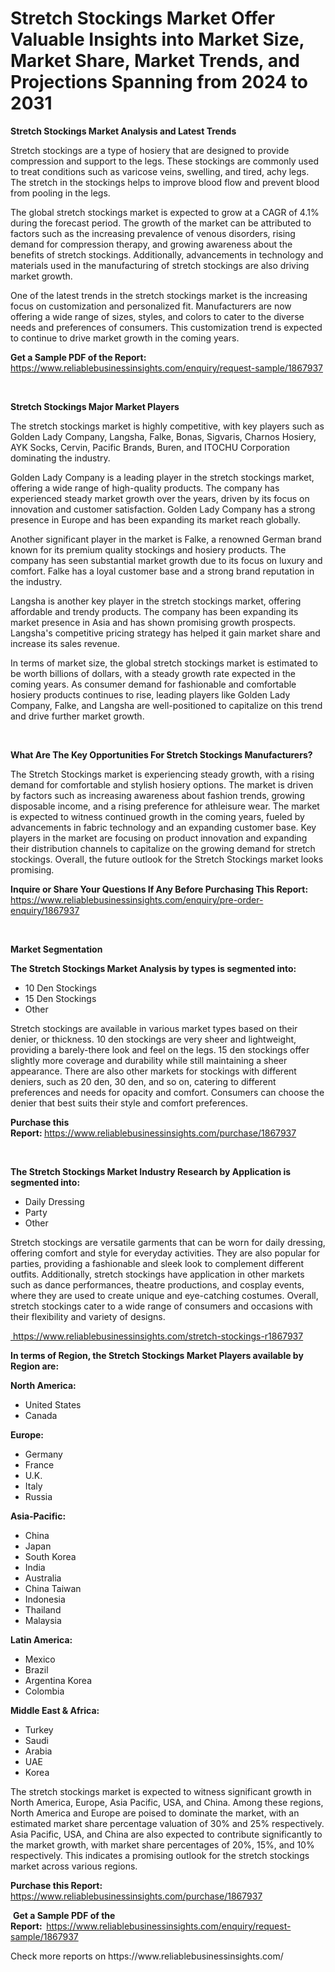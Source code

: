 <p><h1>Stretch Stockings Market Offer Valuable Insights into Market Size, Market Share, Market Trends, and Projections Spanning from 2024 to 2031</h1></p><p><strong>Stretch Stockings Market Analysis and Latest Trends</strong></p>
<p><p>Stretch stockings are a type of hosiery that are designed to provide compression and support to the legs. These stockings are commonly used to treat conditions such as varicose veins, swelling, and tired, achy legs. The stretch in the stockings helps to improve blood flow and prevent blood from pooling in the legs.</p><p>The global stretch stockings market is expected to grow at a CAGR of 4.1% during the forecast period. The growth of the market can be attributed to factors such as the increasing prevalence of venous disorders, rising demand for compression therapy, and growing awareness about the benefits of stretch stockings. Additionally, advancements in technology and materials used in the manufacturing of stretch stockings are also driving market growth.</p><p>One of the latest trends in the stretch stockings market is the increasing focus on customization and personalized fit. Manufacturers are now offering a wide range of sizes, styles, and colors to cater to the diverse needs and preferences of consumers. This customization trend is expected to continue to drive market growth in the coming years.</p></p>
<p><strong>Get a Sample PDF of the Report:&nbsp;</strong> <a href="https://www.reliablebusinessinsights.com/enquiry/request-sample/1867937">https://www.reliablebusinessinsights.com/enquiry/request-sample/1867937</a></p>
<p>&nbsp;</p>
<p><strong>Stretch Stockings Major Market Players</strong></p>
<p><p>The stretch stockings market is highly competitive, with key players such as Golden Lady Company, Langsha, Falke, Bonas, Sigvaris, Charnos Hosiery, AYK Socks, Cervin, Pacific Brands, Buren, and ITOCHU Corporation dominating the industry. </p><p>Golden Lady Company is a leading player in the stretch stockings market, offering a wide range of high-quality products. The company has experienced steady market growth over the years, driven by its focus on innovation and customer satisfaction. Golden Lady Company has a strong presence in Europe and has been expanding its market reach globally.</p><p>Another significant player in the market is Falke, a renowned German brand known for its premium quality stockings and hosiery products. The company has seen substantial market growth due to its focus on luxury and comfort. Falke has a loyal customer base and a strong brand reputation in the industry.</p><p>Langsha is another key player in the stretch stockings market, offering affordable and trendy products. The company has been expanding its market presence in Asia and has shown promising growth prospects. Langsha's competitive pricing strategy has helped it gain market share and increase its sales revenue.</p><p>In terms of market size, the global stretch stockings market is estimated to be worth billions of dollars, with a steady growth rate expected in the coming years. As consumer demand for fashionable and comfortable hosiery products continues to rise, leading players like Golden Lady Company, Falke, and Langsha are well-positioned to capitalize on this trend and drive further market growth.</p></p>
<p>&nbsp;</p>
<p><strong>What Are The Key Opportunities For Stretch Stockings Manufacturers?</strong></p>
<p><p>The Stretch Stockings market is experiencing steady growth, with a rising demand for comfortable and stylish hosiery options. The market is driven by factors such as increasing awareness about fashion trends, growing disposable income, and a rising preference for athleisure wear. The market is expected to witness continued growth in the coming years, fueled by advancements in fabric technology and an expanding customer base. Key players in the market are focusing on product innovation and expanding their distribution channels to capitalize on the growing demand for stretch stockings. Overall, the future outlook for the Stretch Stockings market looks promising.</p></p>
<p><strong>Inquire or Share Your Questions If Any Before Purchasing This Report:</strong> <a href="https://www.reliablebusinessinsights.com/enquiry/pre-order-enquiry/1867937">https://www.reliablebusinessinsights.com/enquiry/pre-order-enquiry/1867937</a></p>
<p>&nbsp;</p>
<p><strong>Market Segmentation</strong></p>
<p><strong>The Stretch Stockings Market Analysis by types is segmented into:</strong></p>
<p><ul><li>10 Den Stockings</li><li>15 Den Stockings</li><li>Other</li></ul></p>
<p><p>Stretch stockings are available in various market types based on their denier, or thickness. 10 den stockings are very sheer and lightweight, providing a barely-there look and feel on the legs. 15 den stockings offer slightly more coverage and durability while still maintaining a sheer appearance. There are also other markets for stockings with different deniers, such as 20 den, 30 den, and so on, catering to different preferences and needs for opacity and comfort. Consumers can choose the denier that best suits their style and comfort preferences.</p></p>
<p><strong>Purchase this Report:&nbsp;</strong><a href="https://www.reliablebusinessinsights.com/purchase/1867937">https://www.reliablebusinessinsights.com/purchase/1867937</a></p>
<p>&nbsp;</p>
<p><strong>The Stretch Stockings Market Industry Research by Application is segmented into:</strong></p>
<p><ul><li>Daily Dressing</li><li>Party</li><li>Other</li></ul></p>
<p><p>Stretch stockings are versatile garments that can be worn for daily dressing, offering comfort and style for everyday activities. They are also popular for parties, providing a fashionable and sleek look to complement different outfits. Additionally, stretch stockings have application in other markets such as dance performances, theatre productions, and cosplay events, where they are used to create unique and eye-catching costumes. Overall, stretch stockings cater to a wide range of consumers and occasions with their flexibility and variety of designs.</p></p>
<p><a href="https://www.reliablebusinessinsights.com/stretch-stockings-r1867937">&nbsp;https://www.reliablebusinessinsights.com/stretch-stockings-r1867937</a></p>
<p><strong>In terms of Region, the Stretch Stockings Market Players available by Region are:</strong></p>
<p>
    <p> <strong> North America: </strong>
        <ul>
            <li>United States</li>
            <li>Canada</li>
        </ul>
        </p> 
    <p> <strong> Europe: </strong>
        <ul>
            <li>Germany</li>
            <li>France</li>
            <li>U.K.</li>
            <li>Italy</li>
            <li>Russia</li>
        </ul>
        </p> 
    <p> <strong> Asia-Pacific: </strong>
        <ul>
            <li>China</li>
            <li>Japan</li>
            <li>South Korea</li>
            <li>India</li>
            <li>Australia</li>
            <li>China Taiwan</li>
            <li>Indonesia</li>
            <li>Thailand</li>
            <li>Malaysia</li>
        </ul>
        </p> 
    <p> <strong> Latin America: </strong>
        <ul>
            <li>Mexico</li>
            <li>Brazil</li>
            <li>Argentina Korea</li>
            <li>Colombia</li>
        </ul>
        </p> 
    <p> <strong> Middle East & Africa: </strong>
        <ul>
            <li>Turkey</li>
            <li>Saudi</li>
            <li>Arabia</li>
            <li>UAE</li>
            <li>Korea</li>
        </ul>
    </p>
    </p>
<p><p>The stretch stockings market is expected to witness significant growth in North America, Europe, Asia Pacific, USA, and China. Among these regions, North America and Europe are poised to dominate the market, with an estimated market share percentage valuation of 30% and 25% respectively. Asia Pacific, USA, and China are also expected to contribute significantly to the market growth, with market share percentages of 20%, 15%, and 10% respectively. This indicates a promising outlook for the stretch stockings market across various regions.</p></p>
<p><strong>Purchase this Report: </strong><a href="https://www.reliablebusinessinsights.com/purchase/1867937">https://www.reliablebusinessinsights.com/purchase/1867937</a></p>
<p>&nbsp;<strong>Get a Sample PDF of the Report:&nbsp;&nbsp;</strong><a href="https://www.reliablebusinessinsights.com/enquiry/request-sample/1867937">https://www.reliablebusinessinsights.com/enquiry/request-sample/1867937</a></p>
<p><strong></strong></p>
<p>Check more reports on https://www.reliablebusinessinsights.com/</p>